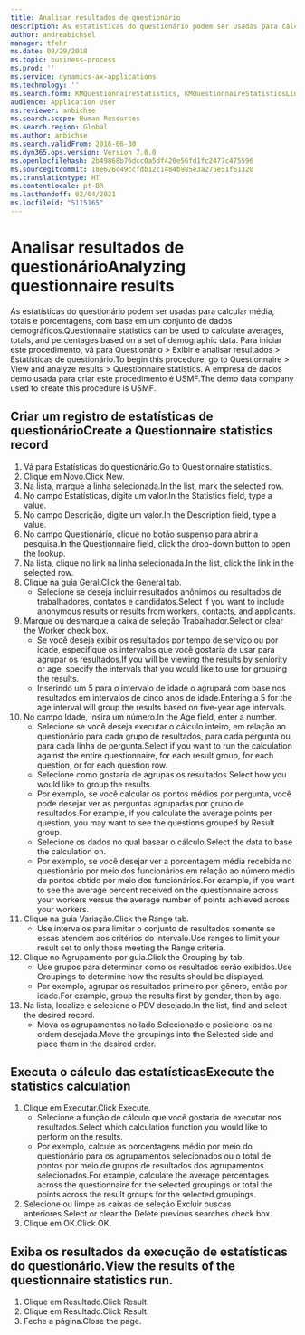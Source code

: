 ```yaml
---
title: Analisar resultados de questionário
description: As estatísticas do questionário podem ser usadas para calcular média, totais e porcentagens, com base em um conjunto de dados demográficos.
author: andreabichsel
manager: tfehr
ms.date: 08/29/2018
ms.topic: business-process
ms.prod: ''
ms.service: dynamics-ax-applications
ms.technology: ''
ms.search.form: KMQuestionnaireStatistics, KMQuestionnaireStatisticsLine, HcmLearningWorkspace
audience: Application User
ms.reviewer: anbichse
ms.search.scope: Human Resources
ms.search.region: Global
ms.author: anbichse
ms.search.validFrom: 2016-06-30
ms.dyn365.ops.version: Version 7.0.0
ms.openlocfilehash: 2b49868b76dcc0a5df420e56fd1fc2477c475596
ms.sourcegitcommit: 18e626c49ccfdb12c1484b985e3a275e51f61320
ms.translationtype: HT
ms.contentlocale: pt-BR
ms.lasthandoff: 02/04/2021
ms.locfileid: "5115165"
---
```

# <a name="analyzing-questionnaire-results"></a><span data-ttu-id="ceb03-103">Analisar resultados de questionário</span><span class="sxs-lookup"><span data-stu-id="ceb03-103">Analyzing questionnaire results</span></span>



<span data-ttu-id="ceb03-104">As estatísticas do questionário podem ser usadas para calcular média, totais e porcentagens, com base em um conjunto de dados demográficos.</span><span class="sxs-lookup"><span data-stu-id="ceb03-104">Questionnaire statistics can be used to calculate averages, totals, and percentages based on a set of demographic data.</span></span> <span data-ttu-id="ceb03-105">Para iniciar este procedimento, vá para Questionário > Exibir e analisar resultados > Estatísticas de questionário.</span><span class="sxs-lookup"><span data-stu-id="ceb03-105">To begin this procedure, go to Questionnaire > View and analyze results > Questionnaire statistics.</span></span> <span data-ttu-id="ceb03-106">A empresa de dados demo usada para criar este procedimento é USMF.</span><span class="sxs-lookup"><span data-stu-id="ceb03-106">The demo data company used to create this procedure is USMF.</span></span>


## <a name="create-a-questionnaire-statistics-record"></a><span data-ttu-id="ceb03-107">Criar um registro de estatísticas de questionário</span><span class="sxs-lookup"><span data-stu-id="ceb03-107">Create a Questionnaire statistics record</span></span>
1. <span data-ttu-id="ceb03-108">Vá para Estatísticas do questionário.</span><span class="sxs-lookup"><span data-stu-id="ceb03-108">Go to Questionnaire statistics.</span></span>
2. <span data-ttu-id="ceb03-109">Clique em Novo.</span><span class="sxs-lookup"><span data-stu-id="ceb03-109">Click New.</span></span>
3. <span data-ttu-id="ceb03-110">Na lista, marque a linha selecionada.</span><span class="sxs-lookup"><span data-stu-id="ceb03-110">In the list, mark the selected row.</span></span>
4. <span data-ttu-id="ceb03-111">No campo Estatísticas, digite um valor.</span><span class="sxs-lookup"><span data-stu-id="ceb03-111">In the Statistics field, type a value.</span></span>
5. <span data-ttu-id="ceb03-112">No campo Descrição, digite um valor.</span><span class="sxs-lookup"><span data-stu-id="ceb03-112">In the Description field, type a value.</span></span>
6. <span data-ttu-id="ceb03-113">No campo Questionário, clique no botão suspenso para abrir a pesquisa.</span><span class="sxs-lookup"><span data-stu-id="ceb03-113">In the Questionnaire field, click the drop-down button to open the lookup.</span></span>
7. <span data-ttu-id="ceb03-114">Na lista, clique no link na linha selecionada.</span><span class="sxs-lookup"><span data-stu-id="ceb03-114">In the list, click the link in the selected row.</span></span>
8. <span data-ttu-id="ceb03-115">Clique na guia Geral.</span><span class="sxs-lookup"><span data-stu-id="ceb03-115">Click the General tab.</span></span>
    * <span data-ttu-id="ceb03-116">Selecione se deseja incluir resultados anônimos ou resultados de trabalhadores, contatos e candidatos.</span><span class="sxs-lookup"><span data-stu-id="ceb03-116">Select if you want to include anonymous results or results from workers, contacts, and applicants.</span></span>  
9. <span data-ttu-id="ceb03-117">Marque ou desmarque a caixa de seleção Trabalhador.</span><span class="sxs-lookup"><span data-stu-id="ceb03-117">Select or clear the Worker check box.</span></span>
    * <span data-ttu-id="ceb03-118">Se você deseja exibir os resultados por tempo de serviço ou por idade, especifique os intervalos que você gostaria de usar para agrupar os resultados.</span><span class="sxs-lookup"><span data-stu-id="ceb03-118">If you will be viewing the results by seniority or age, specify the intervals that you would like to use for grouping the results.</span></span>  
    * <span data-ttu-id="ceb03-119">Inserindo um 5 para o intervalo de idade o agrupará com base nos resultados em intervalos de cinco anos de idade.</span><span class="sxs-lookup"><span data-stu-id="ceb03-119">Entering a 5 for the age interval will group the results based on five-year age intervals.</span></span>  
10. <span data-ttu-id="ceb03-120">No campo Idade, insira um número.</span><span class="sxs-lookup"><span data-stu-id="ceb03-120">In the Age field, enter a number.</span></span>
    * <span data-ttu-id="ceb03-121">Selecione se você deseja executar o cálculo inteiro, em relação ao questionário para cada grupo de resultados, para cada pergunta ou para cada linha de pergunta.</span><span class="sxs-lookup"><span data-stu-id="ceb03-121">Select if you want to run the calculation against the entire questionnaire, for each result group, for each question, or for each question row.</span></span>  
    * <span data-ttu-id="ceb03-122">Selecione como gostaria de agrupas os resultados.</span><span class="sxs-lookup"><span data-stu-id="ceb03-122">Select how you would like to group the results.</span></span>  
    * <span data-ttu-id="ceb03-123">Por exemplo, se você calcular os pontos médios por pergunta, você pode desejar ver as perguntas agrupadas por grupo de resultados.</span><span class="sxs-lookup"><span data-stu-id="ceb03-123">For example, if you calculate the average points per question, you may want to see the questions grouped by Result group.</span></span>  
    * <span data-ttu-id="ceb03-124">Selecione os dados no qual basear o cálculo.</span><span class="sxs-lookup"><span data-stu-id="ceb03-124">Select the data to base the calculation on.</span></span>  
    * <span data-ttu-id="ceb03-125">Por exemplo, se você desejar ver a porcentagem média recebida no questionário por meio dos funcionários em relação ao número médio de pontos obtido por meio dos funcionários.</span><span class="sxs-lookup"><span data-stu-id="ceb03-125">For example, if you want to see the average percent received on the questionnaire across your workers versus the average number of points achieved across your workers.</span></span>  
11. <span data-ttu-id="ceb03-126">Clique na guia Variação.</span><span class="sxs-lookup"><span data-stu-id="ceb03-126">Click the Range tab.</span></span>
    * <span data-ttu-id="ceb03-127">Use intervalos para limitar o conjunto de resultados somente se essas atendem aos critérios do intervalo.</span><span class="sxs-lookup"><span data-stu-id="ceb03-127">Use ranges to limit your result set to only those meeting the Range criteria.</span></span>  
12. <span data-ttu-id="ceb03-128">Clique no Agrupamento por guia.</span><span class="sxs-lookup"><span data-stu-id="ceb03-128">Click the Grouping by tab.</span></span>
    * <span data-ttu-id="ceb03-129">Use grupos para determinar como os resultados serão exibidos.</span><span class="sxs-lookup"><span data-stu-id="ceb03-129">Use Groupings to determine how the results should be displayed.</span></span>  
    * <span data-ttu-id="ceb03-130">Por exemplo, agrupar os resultados primeiro por gênero, então por idade.</span><span class="sxs-lookup"><span data-stu-id="ceb03-130">For example, group the results first by gender, then by age.</span></span>  
13. <span data-ttu-id="ceb03-131">Na lista, localize e selecione o PDV desejado.</span><span class="sxs-lookup"><span data-stu-id="ceb03-131">In the list, find and select the desired record.</span></span>
    * <span data-ttu-id="ceb03-132">Mova os agrupamentos no lado Selecionado e posicione-os na ordem desejada.</span><span class="sxs-lookup"><span data-stu-id="ceb03-132">Move the groupings into the Selected side and place them in the desired order.</span></span>  

## <a name="execute-the-statistics-calculation"></a><span data-ttu-id="ceb03-133">Executa o cálculo das estatísticas</span><span class="sxs-lookup"><span data-stu-id="ceb03-133">Execute the statistics calculation</span></span>
1. <span data-ttu-id="ceb03-134">Clique em Executar.</span><span class="sxs-lookup"><span data-stu-id="ceb03-134">Click Execute.</span></span>
    * <span data-ttu-id="ceb03-135">Selecione a função de cálculo que você gostaria de executar nos resultados.</span><span class="sxs-lookup"><span data-stu-id="ceb03-135">Select which calculation function you would like to perform on the results.</span></span>  
    * <span data-ttu-id="ceb03-136">Por exemplo, calcule as porcentagens médio por meio do questionário para os agrupamentos selecionados ou o total de pontos por meio de grupos de resultados dos agrupamentos selecionados.</span><span class="sxs-lookup"><span data-stu-id="ceb03-136">For example, calculate the average percentages across the questionnaire for the selected groupings or total the points across the result groups for the selected groupings.</span></span>  
2. <span data-ttu-id="ceb03-137">Selecione ou limpe as caixas de seleção Excluir buscas anteriores.</span><span class="sxs-lookup"><span data-stu-id="ceb03-137">Select or clear the Delete previous searches check box.</span></span>
3. <span data-ttu-id="ceb03-138">Clique em OK.</span><span class="sxs-lookup"><span data-stu-id="ceb03-138">Click OK.</span></span>

## <a name="view-the-results-of-the-questionnaire-statistics-run"></a><span data-ttu-id="ceb03-139">Exiba os resultados da execução de estatísticas do questionário.</span><span class="sxs-lookup"><span data-stu-id="ceb03-139">View the results of the questionnaire statistics run.</span></span>
1. <span data-ttu-id="ceb03-140">Clique em Resultado.</span><span class="sxs-lookup"><span data-stu-id="ceb03-140">Click Result.</span></span>
2. <span data-ttu-id="ceb03-141">Clique em Resultado.</span><span class="sxs-lookup"><span data-stu-id="ceb03-141">Click Result.</span></span>
3. <span data-ttu-id="ceb03-142">Feche a página.</span><span class="sxs-lookup"><span data-stu-id="ceb03-142">Close the page.</span></span>

